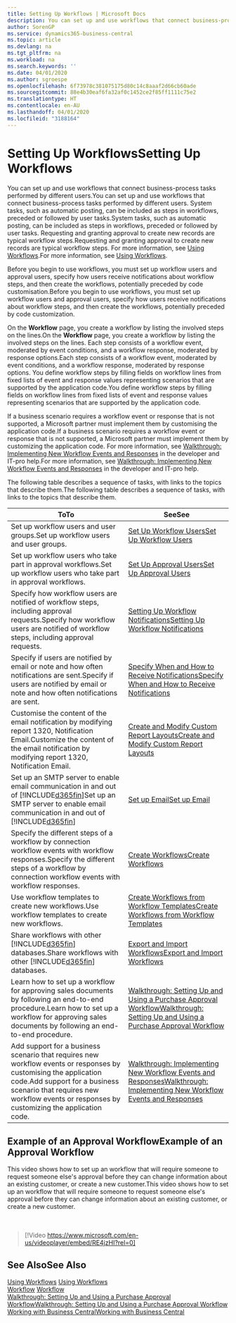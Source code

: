```yaml
---
title: Setting Up Workflows | Microsoft Docs
description: You can set up and use workflows that connect business-process tasks performed by different users. System tasks, such as automatic posting, can be included as steps in workflows, preceded or followed by user tasks. Requesting and granting approval to create new records are typical workflow steps.
author: SorenGP
ms.service: dynamics365-business-central
ms.topic: article
ms.devlang: na
ms.tgt_pltfrm: na
ms.workload: na
ms.search.keywords: ''
ms.date: 04/01/2020
ms.author: sgroespe
ms.openlocfilehash: 6f73978c381075175d80c14c8aaaf2d66cb60ade
ms.sourcegitcommit: 88e4b30eaf6fa32af0c1452ce2f85ff1111c75e2
ms.translationtype: HT
ms.contentlocale: en-AU
ms.lasthandoff: 04/01/2020
ms.locfileid: "3188164"
---
```

# <a name="setting-up-workflows"></a><span data-ttu-id="478fe-105">Setting Up Workflows</span><span class="sxs-lookup"><span data-stu-id="478fe-105">Setting Up Workflows</span></span>
<span data-ttu-id="478fe-106">You can set up and use workflows that connect business-process tasks performed by different users.</span><span class="sxs-lookup"><span data-stu-id="478fe-106">You can set up and use workflows that connect business-process tasks performed by different users.</span></span> <span data-ttu-id="478fe-107">System tasks, such as automatic posting, can be included as steps in workflows, preceded or followed by user tasks.</span><span class="sxs-lookup"><span data-stu-id="478fe-107">System tasks, such as automatic posting, can be included as steps in workflows, preceded or followed by user tasks.</span></span> <span data-ttu-id="478fe-108">Requesting and granting approval to create new records are typical workflow steps.</span><span class="sxs-lookup"><span data-stu-id="478fe-108">Requesting and granting approval to create new records are typical workflow steps.</span></span> <span data-ttu-id="478fe-109">For more information, see [Using Workflows](across-use-workflows.md).</span><span class="sxs-lookup"><span data-stu-id="478fe-109">For more information, see [Using Workflows](across-use-workflows.md).</span></span>  

 <span data-ttu-id="478fe-110">Before you begin to use workflows, you must set up workflow users and approval users, specify how users receive notifications about workflow steps, and then create the workflows, potentially preceded by code customisation.</span><span class="sxs-lookup"><span data-stu-id="478fe-110">Before you begin to use workflows, you must set up workflow users and approval users, specify how users receive notifications about workflow steps, and then create the workflows, potentially preceded by code customization.</span></span>  

 <span data-ttu-id="478fe-111">On the **Workflow** page, you create a workflow by listing the involved steps on the lines.</span><span class="sxs-lookup"><span data-stu-id="478fe-111">On the **Workflow** page, you create a workflow by listing the involved steps on the lines.</span></span> <span data-ttu-id="478fe-112">Each step consists of a workflow event, moderated by event conditions, and a workflow response, moderated by response options.</span><span class="sxs-lookup"><span data-stu-id="478fe-112">Each step consists of a workflow event, moderated by event conditions, and a workflow response, moderated by response options.</span></span> <span data-ttu-id="478fe-113">You define workflow steps by filling fields on workflow lines from fixed lists of event and response values representing scenarios that are supported by the application code.</span><span class="sxs-lookup"><span data-stu-id="478fe-113">You define workflow steps by filling fields on workflow lines from fixed lists of event and response values representing scenarios that are supported by the application code.</span></span>  

 <span data-ttu-id="478fe-114">If a business scenario requires a workflow event or response that is not supported, a Microsoft partner must implement them by customising the application code.</span><span class="sxs-lookup"><span data-stu-id="478fe-114">If a business scenario requires a workflow event or response that is not supported, a Microsoft partner must implement them by customizing the application code.</span></span> <span data-ttu-id="478fe-115">For more information, see [Walkthrough: Implementing New Workflow Events and Responses](/dynamics-nav/Walkthrough--Implementing-New-Workflow-Events-and-Responses) in the developer and IT-pro help.</span><span class="sxs-lookup"><span data-stu-id="478fe-115">For more information, see [Walkthrough: Implementing New Workflow Events and Responses](/dynamics-nav/Walkthrough--Implementing-New-Workflow-Events-and-Responses) in the developer and IT-pro help.</span></span>

 <span data-ttu-id="478fe-116">The following table describes a sequence of tasks, with links to the topics that describe them.</span><span class="sxs-lookup"><span data-stu-id="478fe-116">The following table describes a sequence of tasks, with links to the topics that describe them.</span></span>  

|<span data-ttu-id="478fe-117">**To**</span><span class="sxs-lookup"><span data-stu-id="478fe-117">**To**</span></span>|<span data-ttu-id="478fe-118">**See**</span><span class="sxs-lookup"><span data-stu-id="478fe-118">**See**</span></span>|  
|------------|-------------|  
|<span data-ttu-id="478fe-119">Set up workflow users and user groups.</span><span class="sxs-lookup"><span data-stu-id="478fe-119">Set up workflow users and user groups.</span></span>|[<span data-ttu-id="478fe-120">Set Up Workflow Users</span><span class="sxs-lookup"><span data-stu-id="478fe-120">Set Up Workflow Users</span></span>](across-how-to-set-up-workflow-users.md)|  
|<span data-ttu-id="478fe-121">Set up workflow users who take part in approval workflows.</span><span class="sxs-lookup"><span data-stu-id="478fe-121">Set up workflow users who take part in approval workflows.</span></span>|[<span data-ttu-id="478fe-122">Set Up Approval Users</span><span class="sxs-lookup"><span data-stu-id="478fe-122">Set Up Approval Users</span></span>](across-how-to-set-up-approval-users.md)|  
|<span data-ttu-id="478fe-123">Specify how workflow users are notified of workflow steps, including approval requests.</span><span class="sxs-lookup"><span data-stu-id="478fe-123">Specify how workflow users are notified of workflow steps, including approval requests.</span></span>|[<span data-ttu-id="478fe-124">Setting Up Workflow Notifications</span><span class="sxs-lookup"><span data-stu-id="478fe-124">Setting Up Workflow Notifications</span></span>](across-setting-up-workflow-notifications.md)|  
|<span data-ttu-id="478fe-125">Specify if users are notified by email or note and how often notifications are sent.</span><span class="sxs-lookup"><span data-stu-id="478fe-125">Specify if users are notified by email or note and how often notifications are sent.</span></span>|[<span data-ttu-id="478fe-126">Specify When and How to Receive Notifications</span><span class="sxs-lookup"><span data-stu-id="478fe-126">Specify When and How to Receive Notifications</span></span>](across-how-to-specify-when-and-how-to-receive-notifications.md)|  
|<span data-ttu-id="478fe-127">Customise the content of the email notification by modifying report 1320, Notification Email.</span><span class="sxs-lookup"><span data-stu-id="478fe-127">Customize the content of the email notification by modifying report 1320, Notification Email.</span></span>|[<span data-ttu-id="478fe-128">Create and Modify Custom Report Layouts</span><span class="sxs-lookup"><span data-stu-id="478fe-128">Create and Modify Custom Report Layouts</span></span>](ui-how-create-custom-report-layout.md)|  
|<span data-ttu-id="478fe-129">Set up an SMTP server to enable email communication in and out of [!INCLUDE[d365fin](includes/d365fin_md.md)]</span><span class="sxs-lookup"><span data-stu-id="478fe-129">Set up an SMTP server to enable email communication in and out of [!INCLUDE[d365fin](includes/d365fin_md.md)]</span></span>|[<span data-ttu-id="478fe-130">Set up Email</span><span class="sxs-lookup"><span data-stu-id="478fe-130">Set up Email</span></span>](admin-how-setup-email.md)|
|<span data-ttu-id="478fe-131">Specify the different steps of a workflow by connection workflow events with workflow responses.</span><span class="sxs-lookup"><span data-stu-id="478fe-131">Specify the different steps of a workflow by connection workflow events with workflow responses.</span></span>|[<span data-ttu-id="478fe-132">Create Workflows</span><span class="sxs-lookup"><span data-stu-id="478fe-132">Create Workflows</span></span>](across-how-to-create-workflows.md)|  
|<span data-ttu-id="478fe-133">Use workflow templates to create new workflows.</span><span class="sxs-lookup"><span data-stu-id="478fe-133">Use workflow templates to create new workflows.</span></span>|[<span data-ttu-id="478fe-134">Create Workflows from Workflow Templates</span><span class="sxs-lookup"><span data-stu-id="478fe-134">Create Workflows from Workflow Templates</span></span>](across-how-to-create-workflows-from-workflow-templates.md)|  
|<span data-ttu-id="478fe-135">Share workflows with other [!INCLUDE[d365fin](includes/d365fin_md.md)] databases.</span><span class="sxs-lookup"><span data-stu-id="478fe-135">Share workflows with other [!INCLUDE[d365fin](includes/d365fin_md.md)] databases.</span></span>|[<span data-ttu-id="478fe-136">Export and Import Workflows</span><span class="sxs-lookup"><span data-stu-id="478fe-136">Export and Import Workflows</span></span>](across-how-to-export-and-import-workflows.md)|  
|<span data-ttu-id="478fe-137">Learn how to set up a workflow for approving sales documents by following an end-to-end procedure.</span><span class="sxs-lookup"><span data-stu-id="478fe-137">Learn how to set up a workflow for approving sales documents by following an end-to-end procedure.</span></span>|[<span data-ttu-id="478fe-138">Walkthrough: Setting Up and Using a Purchase Approval Workflow</span><span class="sxs-lookup"><span data-stu-id="478fe-138">Walkthrough: Setting Up and Using a Purchase Approval Workflow</span></span>](walkthrough-setting-up-and-using-a-purchase-approval-workflow.md)|  
|<span data-ttu-id="478fe-139">Add support for a business scenario that requires new workflow events or responses by customising the application code.</span><span class="sxs-lookup"><span data-stu-id="478fe-139">Add support for a business scenario that requires new workflow events or responses by customizing the application code.</span></span>|[<span data-ttu-id="478fe-140">Walkthrough: Implementing New Workflow Events and Responses</span><span class="sxs-lookup"><span data-stu-id="478fe-140">Walkthrough: Implementing New Workflow Events and Responses</span></span>](/dynamics-nav/Walkthrough--Implementing-New-Workflow-Events-and-Responses)|  

## <a name="example-of-an-approval-workflow"></a><span data-ttu-id="478fe-141">Example of an Approval Workflow</span><span class="sxs-lookup"><span data-stu-id="478fe-141">Example of an Approval Workflow</span></span>
<span data-ttu-id="478fe-142">This video shows how to set up an workflow that will require someone to request someone else's approval before they can change information about an existing customer, or create a new customer.</span><span class="sxs-lookup"><span data-stu-id="478fe-142">This video shows how to set up an workflow that will require someone to request someone else's approval before they can change information about an existing customer, or create a new customer.</span></span>  
<br><br>  

> [!Video https://www.microsoft.com/en-us/videoplayer/embed/RE4jzHI?rel=0]

## <a name="see-also"></a><span data-ttu-id="478fe-143">See Also</span><span class="sxs-lookup"><span data-stu-id="478fe-143">See Also</span></span>  
 <span data-ttu-id="478fe-144">[Using Workflows](across-use-workflows.md) </span><span class="sxs-lookup"><span data-stu-id="478fe-144">[Using Workflows](across-use-workflows.md) </span></span>  
 <span data-ttu-id="478fe-145">[Workflow](across-workflow.md) </span><span class="sxs-lookup"><span data-stu-id="478fe-145">[Workflow](across-workflow.md) </span></span>  
 [<span data-ttu-id="478fe-146">Walkthrough: Setting Up and Using a Purchase Approval Workflow</span><span class="sxs-lookup"><span data-stu-id="478fe-146">Walkthrough: Setting Up and Using a Purchase Approval Workflow</span></span>](walkthrough-setting-up-and-using-a-purchase-approval-workflow.md)  
 [<span data-ttu-id="478fe-147">Working with Business Central</span><span class="sxs-lookup"><span data-stu-id="478fe-147">Working with Business Central</span></span>](ui-work-product.md)
